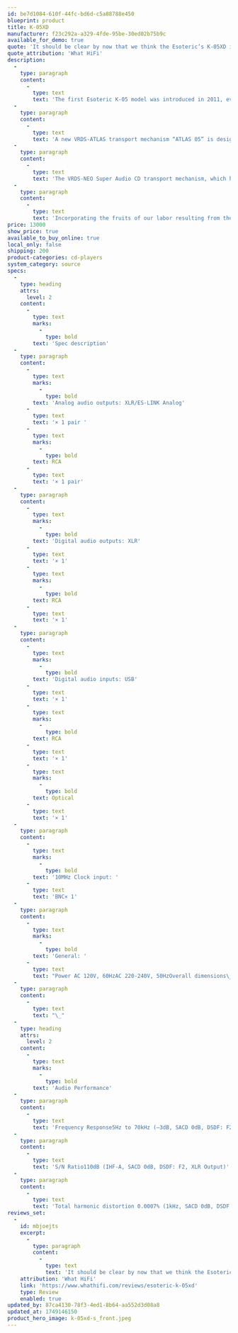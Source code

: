 ```yaml
---
id: be7d1084-610f-44fc-bd6d-c5a88788e450
blueprint: product
title: K-05XD
manufacturer: f23c292a-a329-4fde-95be-30ed02b75b9c
available_for_demo: true
quote: 'It should be clear by now that we think the Esoteric’s K-05XD is a superb performer. It is built beautifully and works with a slickness that most rivals simply can’t match.'
quote_attribution: 'What HiFi'
description:
  -
    type: paragraph
    content:
      -
        type: text
        text: 'The first Esoteric K-05 model was introduced in 2011, evolved into the K-05X in 2015, and K-05Xs in 2018. It has become the best-selling model at the heart of the ESOTERIC K Series. The Esoteric K-05XD SACD Player inherits the philosophy of the historic K-05 series but is totally redesigned as a Super Audio CD player; completely different from the previous 05 models by way of revamping it with an all-new design platform.'
  -
    type: paragraph
    content:
      -
        type: text
        text: 'A new VRDS-ATLAS transport mechanism “ATLAS 05” is designed exclusively for this model, and the DAC section employs a discrete circuit with the “Master Sound Discrete DAC” to further refine the music reproduction capability.'
  -
    type: paragraph
    content:
      -
        type: text
        text: 'The VRDS-NEO Super Audio CD transport mechanism, which has been adopted by some of the world’s most prominent brands, and its superior performance, which inherits the technical essence of the flagship models of the day, have has been highly acclaimed and have won numerous audio awards worldwide.'
  -
    type: paragraph
    content:
      -
        type: text
        text: 'Incorporating the fruits of our labor resulting from the development of the Grandioso G1X master clock generator, a unique discrete clock circuit for built-in players, the “Master Sound Discrete Clock for Digital Player” is employed. An enlarged double-layer chassis accommodates the upgraded ATLAS mechanism, each larger circuit block, and the power supply section, while it’s the elegant appearance of the K-05XD, – which is even closer now to the upper models, – subtly asserts the richness of its content, worthy of being called a major innovation.'
price: 13000
show_price: true
available_to_buy_online: true
local_only: false
shipping: 200
product-categories: cd-players
system_category: source
specs:
  -
    type: heading
    attrs:
      level: 2
    content:
      -
        type: text
        marks:
          -
            type: bold
        text: 'Spec description'
  -
    type: paragraph
    content:
      -
        type: text
        marks:
          -
            type: bold
        text: 'Analog audio outputs: XLR/ES-LINK Analog'
      -
        type: text
        text: '× 1 pair '
      -
        type: text
        marks:
          -
            type: bold
        text: RCA
      -
        type: text
        text: '× 1 pair'
  -
    type: paragraph
    content:
      -
        type: text
        marks:
          -
            type: bold
        text: 'Digital audio outputs: XLR'
      -
        type: text
        text: '× 1'
      -
        type: text
        marks:
          -
            type: bold
        text: RCA
      -
        type: text
        text: '× 1'
  -
    type: paragraph
    content:
      -
        type: text
        marks:
          -
            type: bold
        text: 'Digital audio inputs: USB'
      -
        type: text
        text: '× 1'
      -
        type: text
        marks:
          -
            type: bold
        text: RCA
      -
        type: text
        text: '× 1'
      -
        type: text
        marks:
          -
            type: bold
        text: Optical
      -
        type: text
        text: '× 1'
  -
    type: paragraph
    content:
      -
        type: text
        marks:
          -
            type: bold
        text: '10MHz Clock input: '
      -
        type: text
        text: 'BNC× 1'
  -
    type: paragraph
    content:
      -
        type: text
        marks:
          -
            type: bold
        text: 'General: '
      -
        type: text
        text: "Power AC 120V, 60HzAC 220-240V, 50HzOverall dimensions\_(W×H×D)445 × 161 × 357mm (including protrusions)Weight20.7kg"
  -
    type: paragraph
    content:
      -
        type: text
        text: "\_"
  -
    type: heading
    attrs:
      level: 2
    content:
      -
        type: text
        marks:
          -
            type: bold
        text: 'Audio Performance'
  -
    type: paragraph
    content:
      -
        type: text
        text: 'Frequency Response5Hz to 70kHz (–3dB, SACD 0dB, DSDF: F2, XLR Output)'
  -
    type: paragraph
    content:
      -
        type: text
        text: 'S/N Ratio110dB (IHF-A, SACD 0dB, DSDF: F2, XLR Output)'
  -
    type: paragraph
    content:
      -
        type: text
        text: 'Total harmonic distortion 0.0007% (1kHz, SACD 0dB, DSDF: F2, XLR Output)'
reviews_set:
  -
    id: mbjoejts
    excerpt:
      -
        type: paragraph
        content:
          -
            type: text
            text: 'It should be clear by now that we think the Esoteric’s K-05XD is a superb performer. It is built beautifully and works with a slickness that most rivals simply can’t match.'
    attribution: 'What HiFi'
    link: 'https://www.whathifi.com/reviews/esoteric-k-05xd'
    type: Review
    enabled: true
updated_by: 87ca4130-78f3-4ed1-8b64-aa552d3d08a8
updated_at: 1749146150
product_hero_image: k-05xd-s_front.jpeg
---
```


